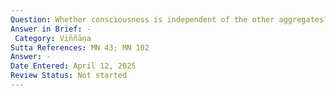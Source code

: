 ```yaml
---
Question: Whether consciousness is independent of the other aggregates?
Answer in Brief: -
 Category: Viññāṇa
Sutta References: MN 43; MN 102
Answer: -
Date Entered: April 12, 2025
Review Status: Not started
---
```

